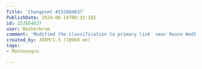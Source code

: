 ```yaml
---
Title: 'Changeset #152664637'
PublishDate: 2024-06-14T08:15:18Z
id: 152664637
user: Masherbrum
comment: 'Modified the classification to primary link  near Rasno #adt'
created_by: JOSM/1.5 (18969 en)
tags:
- Montenegro

---
```

